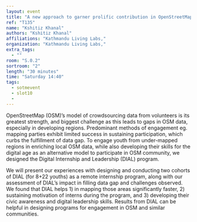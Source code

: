 ```yaml
---
layout: event
title: "A new approach to garner prolific contribution in OpenStreetMap"
ref: "T135"
name: "Kshitiz Khanal"
authors: "Kshitiz Khanal"
affiliations: "Kathmandu Living Labs,"
organization: "Kathmandu Living Labs,"
extra_tags:
  - ""
room: "S.0.2"
sortroom: "2"
length: "30 minutes"
time: "Saturday 14:40"
tags:
  - sotmevent
  - slot10
  - 
---
```

OpenStreetMap (OSM)’s model of crowdsourcing data from volunteers is its greatest strength, and biggest challenge as this leads to gaps in OSM data, especially in developing regions. Predominant methods of engagement eg. mapping parties exhibit limited success in sustaining participation, which curbs the fulfillment of data gap. To engage youth from under-mapped regions in enriching local OSM data, while also developing their skills for the digital age as an alternative model to participate in OSM community, we designed the Digital Internship and Leadership (DIAL) program.

We will present our experiences with designing and conducting two cohorts of DIAL (for 8+22 youths) as a remote internship program, along with our assessment of DIAL’s impact in filling data gap and challenges observed. We found that DIAL helps 1) in mapping those areas significantly faster, 2) sustaining motivation of interns during the program, and 3) developing their civic awareness and digital leadership skills. Results from DIAL can be helpful in designing programs for engagement in OSM and similar communities.